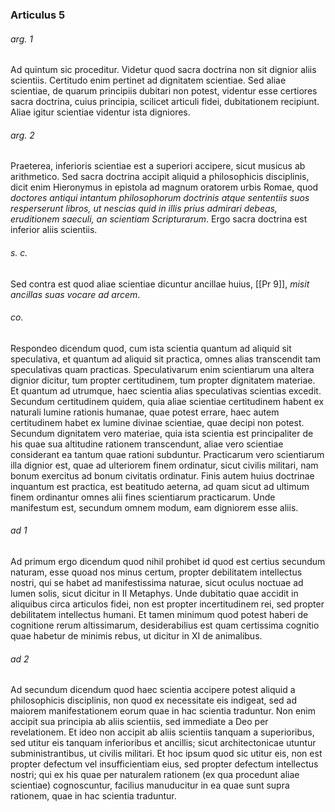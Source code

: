 ### Articulus 5

###### arg. 1
Ad quintum sic proceditur. Videtur quod sacra doctrina non sit dignior aliis scientiis. Certitudo enim pertinet ad dignitatem scientiae. Sed aliae scientiae, de quarum principiis dubitari non potest, videntur esse certiores sacra doctrina, cuius principia, scilicet articuli fidei, dubitationem recipiunt. Aliae igitur scientiae videntur ista digniores.

###### arg. 2
Praeterea, inferioris scientiae est a superiori accipere, sicut musicus ab arithmetico. Sed sacra doctrina accipit aliquid a philosophicis disciplinis, dicit enim Hieronymus in epistola ad magnum oratorem urbis Romae, quod *doctores antiqui intantum philosophorum doctrinis atque sententiis suos resperserunt libros, ut nescias quid in illis prius admirari debeas, eruditionem saeculi, an scientiam Scripturarum*. Ergo sacra doctrina est inferior aliis scientiis.

###### s. c.
Sed contra est quod aliae scientiae dicuntur ancillae huius, [[Pr 9]], *misit ancillas suas vocare ad arcem*.

###### co.
Respondeo dicendum quod, cum ista scientia quantum ad aliquid sit speculativa, et quantum ad aliquid sit practica, omnes alias transcendit tam speculativas quam practicas. Speculativarum enim scientiarum una altera dignior dicitur, tum propter certitudinem, tum propter dignitatem materiae. Et quantum ad utrumque, haec scientia alias speculativas scientias excedit. Secundum certitudinem quidem, quia aliae scientiae certitudinem habent ex naturali lumine rationis humanae, quae potest errare, haec autem certitudinem habet ex lumine divinae scientiae, quae decipi non potest. Secundum dignitatem vero materiae, quia ista scientia est principaliter de his quae sua altitudine rationem transcendunt, aliae vero scientiae considerant ea tantum quae rationi subduntur. Practicarum vero scientiarum illa dignior est, quae ad ulteriorem finem ordinatur, sicut civilis militari, nam bonum exercitus ad bonum civitatis ordinatur. Finis autem huius doctrinae inquantum est practica, est beatitudo aeterna, ad quam sicut ad ultimum finem ordinantur omnes alii fines scientiarum practicarum. Unde manifestum est, secundum omnem modum, eam digniorem esse aliis.

###### ad 1
Ad primum ergo dicendum quod nihil prohibet id quod est certius secundum naturam, esse quoad nos minus certum, propter debilitatem intellectus nostri, qui se habet ad manifestissima naturae, sicut oculus noctuae ad lumen solis, sicut dicitur in II Metaphys. Unde dubitatio quae accidit in aliquibus circa articulos fidei, non est propter incertitudinem rei, sed propter debilitatem intellectus humani. Et tamen minimum quod potest haberi de cognitione rerum altissimarum, desiderabilius est quam certissima cognitio quae habetur de minimis rebus, ut dicitur in XI de animalibus.

###### ad 2
Ad secundum dicendum quod haec scientia accipere potest aliquid a philosophicis disciplinis, non quod ex necessitate eis indigeat, sed ad maiorem manifestationem eorum quae in hac scientia traduntur. Non enim accipit sua principia ab aliis scientiis, sed immediate a Deo per revelationem. Et ideo non accipit ab aliis scientiis tanquam a superioribus, sed utitur eis tanquam inferioribus et ancillis; sicut architectonicae utuntur subministrantibus, ut civilis militari. Et hoc ipsum quod sic utitur eis, non est propter defectum vel insufficientiam eius, sed propter defectum intellectus nostri; qui ex his quae per naturalem rationem (ex qua procedunt aliae scientiae) cognoscuntur, facilius manuducitur in ea quae sunt supra rationem, quae in hac scientia traduntur.


